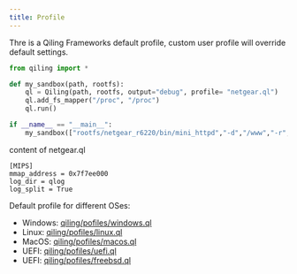```yaml
---
title: Profile
---
```


Thre is a Qiling Frameworks default profile, custom user profile will override default settings.

```python
from qiling import *

def my_sandbox(path, rootfs):
    ql = Qiling(path, rootfs, output="debug", profile= "netgear.ql")
    ql.add_fs_mapper("/proc", "/proc")
    ql.run()

if __name__ == "__main__":
    my_sandbox(["rootfs/netgear_r6220/bin/mini_httpd","-d","/www","-r","NETGEAR R6220","-c","**.cgi","-t","300"], "rootfs/netgear_r6220")
```

content of netgear.ql
```
[MIPS]
mmap_address = 0x7f7ee000
log_dir = qlog
log_split = True
```

Default profile for different OSes:

- Windows: [qiling/pofiles/windows.ql](https://github.com/qilingframework/qiling/blob/dev/qiling/profiles/windows.ql)
- Linux: [qiling/pofiles/linux.ql](https://github.com/qilingframework/qiling/blob/dev/qiling/profiles/linux.ql)
- MacOS: [qiling/pofiles/macos.ql](https://github.com/qilingframework/qiling/blob/dev/qiling/profiles/macos.ql)
- UEFI: [qiling/pofiles/uefi.ql](https://github.com/qilingframework/qiling/blob/dev/qiling/profiles/uefi.ql)
- UEFI: [qiling/pofiles/freebsd.ql](https://github.com/qilingframework/qiling/blob/dev/qiling/profiles/freebsd.ql)
